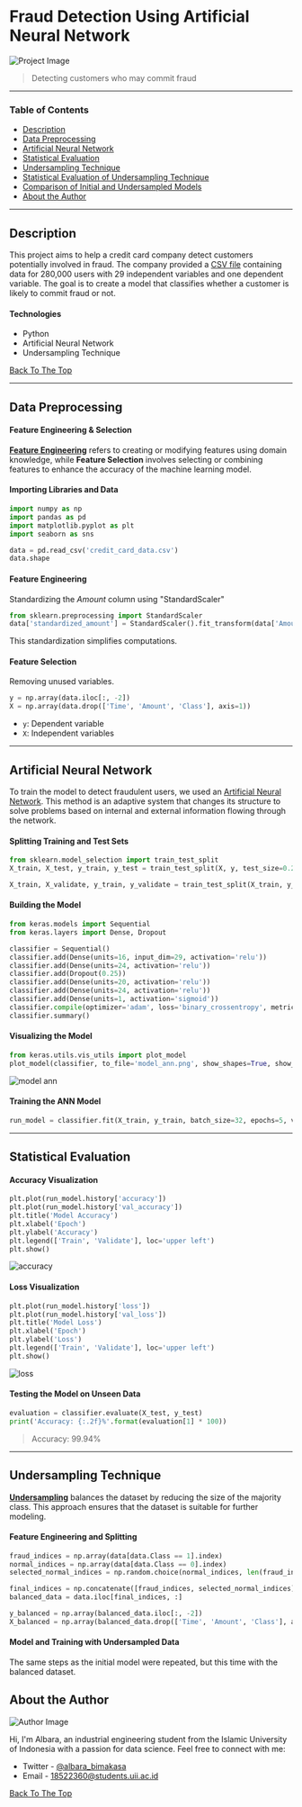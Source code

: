 
# Fraud Detection Using Artificial Neural Network

![Project Image](https://miro.medium.com/max/1200/0*_6WEDnZubsQfTMlY.png)

> Detecting customers who may commit fraud

---

### Table of Contents

- [Description](#description)
- [Data Preprocessing](#data-preprocessing)
- [Artificial Neural Network](#artificial-neural-network)
- [Statistical Evaluation](#statistical-evaluation)
- [Undersampling Technique](#undersampling-technique)
- [Statistical Evaluation of Undersampling Technique](#statistical-evaluation-of-undersampling-technique)
- [Comparison of Initial and Undersampled Models](#comparison-of-initial-and-undersampled-models)
- [About the Author](#about-the-author)

---

## Description

This project aims to help a credit card company detect customers potentially involved in fraud. The company provided a [CSV file](https://biy.ly39g52lF) containing data for 280,000 users with 29 independent variables and one dependent variable. The goal is to create a model that classifies whether a customer is likely to commit fraud or not.

#### Technologies

- Python
- Artificial Neural Network
- Undersampling Technique

[Back To The Top](#fraud-detection-using-artificial-neural-network)

---

## Data Preprocessing

#### Feature Engineering & Selection
[**Feature Engineering**](http://belajardatascience.blogspot.com/2018/05/feature-engineering.html) refers to creating or modifying features using domain knowledge, while **Feature Selection** involves selecting or combining features to enhance the accuracy of the machine learning model.

#### Importing Libraries and Data
```python
import numpy as np
import pandas as pd
import matplotlib.pyplot as plt
import seaborn as sns

data = pd.read_csv('credit_card_data.csv')
data.shape
```

#### Feature Engineering
Standardizing the *Amount* column using "StandardScaler"
```python
from sklearn.preprocessing import StandardScaler
data['standardized_amount'] = StandardScaler().fit_transform(data['Amount'].values.reshape(-1, 1))
```
This standardization simplifies computations.

#### Feature Selection
Removing unused variables.
```python
y = np.array(data.iloc[:, -2])
X = np.array(data.drop(['Time', 'Amount', 'Class'], axis=1))
```
- `y`: Dependent variable  
- `X`: Independent variables  

---

## Artificial Neural Network
To train the model to detect fraudulent users, we used an [Artificial Neural Network](https://en.wikipedia.org/wiki/Artificial_neural_network). This method is an adaptive system that changes its structure to solve problems based on internal and external information flowing through the network.

#### Splitting Training and Test Sets
```python
from sklearn.model_selection import train_test_split
X_train, X_test, y_train, y_test = train_test_split(X, y, test_size=0.2, random_state=111)

X_train, X_validate, y_train, y_validate = train_test_split(X_train, y_train, test_size=0.2, random_state=111)
```

#### Building the Model
```python
from keras.models import Sequential
from keras.layers import Dense, Dropout

classifier = Sequential()
classifier.add(Dense(units=16, input_dim=29, activation='relu'))
classifier.add(Dense(units=24, activation='relu'))
classifier.add(Dropout(0.25))
classifier.add(Dense(units=20, activation='relu'))
classifier.add(Dense(units=24, activation='relu'))
classifier.add(Dense(units=1, activation='sigmoid'))
classifier.compile(optimizer='adam', loss='binary_crossentropy', metrics=['accuracy'])
classifier.summary()
```

#### Visualizing the Model
```python
from keras.utils.vis_utils import plot_model
plot_model(classifier, to_file='model_ann.png', show_shapes=True, show_layer_names=False)
```
![model ann](https://raw.githubusercontent.com/albarabimakasa/solve-credit-card-problem-with-ANN-model/main/picture/model%20ann.png)

#### Training the ANN Model
```python
run_model = classifier.fit(X_train, y_train, batch_size=32, epochs=5, verbose=1, validation_data=(X_validate, y_validate))
```

---

## Statistical Evaluation

#### Accuracy Visualization
```python
plt.plot(run_model.history['accuracy'])
plt.plot(run_model.history['val_accuracy'])
plt.title('Model Accuracy')
plt.xlabel('Epoch')
plt.ylabel('Accuracy')
plt.legend(['Train', 'Validate'], loc='upper left')
plt.show()
```
![accuracy](https://raw.githubusercontent.com/albarabimakasa/solve-credit-card-problem-with-ANN-model/main/picture/akurasi.png)

#### Loss Visualization
```python
plt.plot(run_model.history['loss'])
plt.plot(run_model.history['val_loss'])
plt.title('Model Loss')
plt.xlabel('Epoch')
plt.ylabel('Loss')
plt.legend(['Train', 'Validate'], loc='upper left')
plt.show()
```
![loss](https://raw.githubusercontent.com/albarabimakasa/solve-credit-card-problem-with-ANN-model/main/picture/loss.png)

#### Testing the Model on Unseen Data
```python
evaluation = classifier.evaluate(X_test, y_test)
print('Accuracy: {:.2f}%'.format(evaluation[1] * 100))
```
> Accuracy: 99.94%

---

## Undersampling Technique
[**Undersampling**](https://socs.binus.ac.id/2019/12/26/imbalanced-dataset/) balances the dataset by reducing the size of the majority class. This approach ensures that the dataset is suitable for further modeling.  

#### Feature Engineering and Splitting
```python
fraud_indices = np.array(data[data.Class == 1].index)
normal_indices = np.array(data[data.Class == 0].index)
selected_normal_indices = np.random.choice(normal_indices, len(fraud_indices), replace=False)

final_indices = np.concatenate([fraud_indices, selected_normal_indices])
balanced_data = data.iloc[final_indices, :]

y_balanced = np.array(balanced_data.iloc[:, -2])
X_balanced = np.array(balanced_data.drop(['Time', 'Amount', 'Class'], axis=1))
```

#### Model and Training with Undersampled Data
The same steps as the initial model were repeated, but this time with the balanced dataset.



## About the Author

![Author Image](https://raw.githubusercontent.com/albarabimakasa/albarabimakasa/main/merbabu.jpeg)

Hi, I'm Albara, an industrial engineering student from the Islamic University of Indonesia with a passion for data science. Feel free to connect with me:

- Twitter - [@albara_bimakasa](https://twitter.com/albara_bimakasa)  
- Email - [18522360@students.uii.ac.id](mailto:18522360@students.uii.ac.id)

[Back To The Top](#fraud-detection-using-artificial-neural-network)
